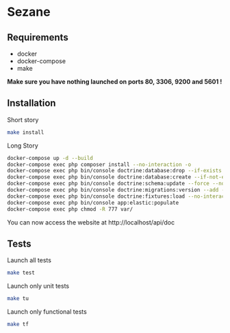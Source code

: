 # Sezane 

## Requirements
- docker
- docker-compose
- make

**Make sure you have nothing launched on ports 80, 3306, 9200 and 5601 !**

## Installation
Short story
```bash 
make install
```

Long Story
```bash
docker-compose up -d --build
docker-compose exec php composer install --no-interaction -o
docker-compose exec php bin/console doctrine:database:drop --if-exists --force
docker-compose exec php bin/console doctrine:database:create --if-not-exists
docker-compose exec php bin/console doctrine:schema:update --force --no-interaction
docker-compose exec php bin/console doctrine:migrations:version --add --all --no-interaction
docker-compose exec php bin/console doctrine:fixtures:load --no-interaction
docker-compose exec php bin/console app:elastic:populate
docker-compose exec php chmod -R 777 var/
```

You can now access the website at http://localhost/api/doc

## Tests

Launch all tests
```bash 
make test
```

Launch only unit tests
```bash 
make tu
```

Launch only functional tests
```bash 
make tf
```
